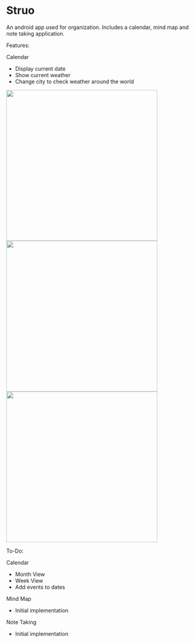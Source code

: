 # Struo
An android app used for organization. Includes a calendar, mind map and note taking application.

Features:

Calendar 
- Display current date
- Show current weather
- Change city to check weather around the world

<img src="https://cloud.githubusercontent.com/assets/21150618/22601591/9b9e0464-ea0d-11e6-9a52-db32660de8ca.png" width="400">

<img src="https://cloud.githubusercontent.com/assets/21150618/22601593/9cc1a0d0-ea0d-11e6-80c4-824d183ff1bf.png" width="400">

<img src="https://cloud.githubusercontent.com/assets/21150618/22601727/4b7f1710-ea0e-11e6-9c47-93d319c2d99f.png" width="400">

To-Do:

Calendar 
- Month View
- Week View
- Add events to dates

Mind Map
- Initial implementation

Note Taking
- Initial implementation

